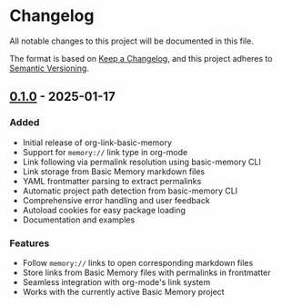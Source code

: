 # Changelog

All notable changes to this project will be documented in this file.

The format is based on [Keep a Changelog](https://keepachangelog.com/en/1.0.0/),
and this project adheres to [Semantic Versioning](https://semver.org/spec/v2.0.0.html).

## [0.1.0] - 2025-01-17

### Added
- Initial release of org-link-basic-memory
- Support for `memory://` link type in org-mode
- Link following via permalink resolution using basic-memory CLI
- Link storage from Basic Memory markdown files
- YAML frontmatter parsing to extract permalinks
- Automatic project path detection from basic-memory CLI
- Comprehensive error handling and user feedback
- Autoload cookies for easy package loading
- Documentation and examples

### Features
- Follow `memory://` links to open corresponding markdown files
- Store links from Basic Memory files with permalinks in frontmatter
- Seamless integration with org-mode's link system
- Works with the currently active Basic Memory project

[0.1.0]: https://github.com/christian-romney/org-link-basic-memory/releases/tag/v0.1.0
